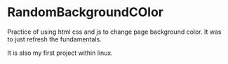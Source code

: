 # RandomBackgroundCOlor
Practice of using html css and js to change page background color. It was to just refresh the fundamentals.

It is also my first project within linux. 
